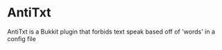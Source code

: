 AntiTxt
=======

AntiTxt is a Bukkit plugin that forbids text speak based off of 'words' in a config file
